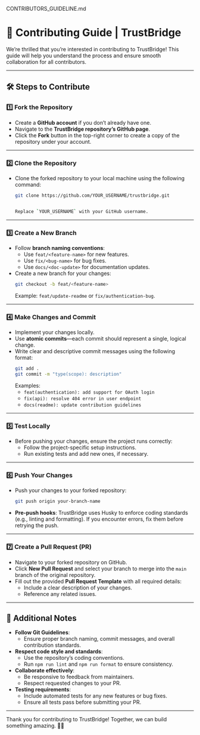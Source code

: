 CONTRIBUTORS_GUIDELINE.md

# 🌟 Contributing Guide | TrustBridge

We’re thrilled that you’re interested in contributing to TrustBridge! This guide will help you understand the process and ensure smooth collaboration for all contributors.

---

## 🛠️ Steps to Contribute

### 1️⃣ Fork the Repository
- Create a **GitHub account** if you don’t already have one.
- Navigate to the **TrustBridge repository’s GitHub page**.
- Click the **Fork** button in the top-right corner to create a copy of the repository under your account.

---

### 2️⃣ Clone the Repository
- Clone the forked repository to your local machine using the following command:
  ```bash
  git clone https://github.com/YOUR_USERNAME/trustbridge.git


  Replace `YOUR_USERNAME` with your GitHub username.

---

### 3️⃣ Create a New Branch
- Follow **branch naming conventions**:
  - Use `feat/<feature-name>` for new features.
  - Use `fix/<bug-name>` for bug fixes.
  - Use `docs/<doc-update>` for documentation updates.
- Create a new branch for your changes:
  ```bash
  git checkout -b feat/<feature-name>
  ```
  Example: `feat/update-readme` or `fix/authentication-bug`.

---

### 4️⃣ Make Changes and Commit
- Implement your changes locally.
- Use **atomic commits**—each commit should represent a single, logical change.
- Write clear and descriptive commit messages using the following format:
  ```bash
  git add .
  git commit -m "type(scope): description"
  ```
  Examples:
  - `feat(authentication): add support for OAuth login`
  - `fix(api): resolve 404 error in user endpoint`
  - `docs(readme): update contribution guidelines`

---

### 5️⃣ Test Locally
- Before pushing your changes, ensure the project runs correctly:
  - Follow the project-specific setup instructions.
  - Run existing tests and add new ones, if necessary.

---

### 6️⃣ Push Your Changes
- Push your changes to your forked repository:
  ```bash
  git push origin your-branch-name
  ```
- **Pre-push hooks**: TrustBridge uses Husky to enforce coding standards (e.g., linting and formatting). If you encounter errors, fix them before retrying the push.

---

### 7️⃣ Create a Pull Request (PR)
- Navigate to your forked repository on GitHub.
- Click **New Pull Request** and select your branch to merge into the `main` branch of the original repository.
- Fill out the provided **Pull Request Template** with all required details:
  - Include a clear description of your changes.
  - Reference any related issues.

---

## 🧰 Additional Notes

- **Follow Git Guidelines**:
  - Ensure proper branch naming, commit messages, and overall contribution standards.
- **Respect code style and standards**:
  - Use the repository’s coding conventions.
  - Run `npm run lint` and `npm run format` to ensure consistency.
- **Collaborate effectively**:
  - Be responsive to feedback from maintainers.
  - Respect requested changes to your PR.
- **Testing requirements**:
  - Include automated tests for any new features or bug fixes.
  - Ensure all tests pass before submitting your PR.

---


Thank you for contributing to TrustBridge! Together, we can build something amazing. 🚀✨

